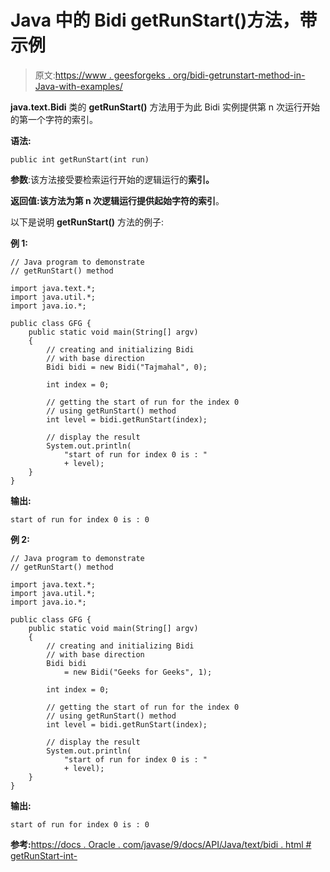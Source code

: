 # Java 中的 Bidi getRunStart()方法，带示例

> 原文:[https://www . geesforgeks . org/bidi-getrunstart-method-in-Java-with-examples/](https://www.geeksforgeeks.org/bidi-getrunstart-method-in-java-with-examples/)

**java.text.Bidi** 类的 **getRunStart()** 方法用于为此 Bidi 实例提供第 n 次运行开始的第一个字符的索引。

**语法:**

```
public int getRunStart(int run)
```

**参数**:该方法接受要检索运行开始的逻辑运行的**索引。**

**返回值:**该方法为第 n 次逻辑运行提供起始字符的**索引**。

以下是说明 **getRunStart()** 方法的例子:

**例 1:**

```
// Java program to demonstrate
// getRunStart() method

import java.text.*;
import java.util.*;
import java.io.*;

public class GFG {
    public static void main(String[] argv)
    {
        // creating and initializing Bidi
        // with base direction
        Bidi bidi = new Bidi("Tajmahal", 0);

        int index = 0;

        // getting the start of run for the index 0
        // using getRunStart() method
        int level = bidi.getRunStart(index);

        // display the result
        System.out.println(
            "start of run for index 0 is : "
            + level);
    }
}
```

**输出:**

```
start of run for index 0 is : 0

```

**例 2:**

```
// Java program to demonstrate
// getRunStart() method

import java.text.*;
import java.util.*;
import java.io.*;

public class GFG {
    public static void main(String[] argv)
    {
        // creating and initializing Bidi
        // with base direction
        Bidi bidi
            = new Bidi("Geeks for Geeks", 1);

        int index = 0;

        // getting the start of run for the index 0
        // using getRunStart() method
        int level = bidi.getRunStart(index);

        // display the result
        System.out.println(
            "start of run for index 0 is : "
            + level);
    }
}
```

**输出:**

```
start of run for index 0 is : 0

```

**参考:**[https://docs . Oracle . com/javase/9/docs/API/Java/text/bidi . html # getRunStart-int-](https://docs.oracle.com/javase/9/docs/api/java/text/Bidi.html#getRunStart-int-)